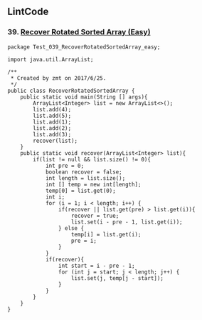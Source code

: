 ## LintCode
### 39. <a href="http://lintcode.com/zh-cn/problem/recover-rotated-sorted-array/"> Recover Rotated Sorted Array (Easy) </a>

	package Test_039_RecoverRotatedSortedArray_easy;

	import java.util.ArrayList;
	
	/**
	 * Created by zmt on 2017/6/25.
	 */
	public class RecoverRotatedSortedArray {
	    public static void main(String [] args){
	        ArrayList<Integer> list = new ArrayList<>();
	        list.add(4);
	        list.add(5);
	        list.add(1);
	        list.add(2);
	        list.add(3);
	        recover(list);
	    }
	    public static void recover(ArrayList<Integer> list){
	        if(list != null && list.size() != 0){
	            int pre = 0;
	            boolean recover = false;
	            int length = list.size();
	            int [] temp = new int[length];
	            temp[0] = list.get(0);
	            int i;
	            for (i = 1; i < length; i++) {
	                if(recover || list.get(pre) > list.get(i)){
	                    recover = true;
	                    list.set(i - pre - 1, list.get(i));
	                } else {
	                    temp[i] = list.get(i);
	                    pre = i;
	                }
	            }
	            if(recover){
	                int start = i - pre - 1;
	                for (int j = start; j < length; j++) {
	                    list.set(j, temp[j - start]);
	                }
	            }
	        }
	    }
	}
